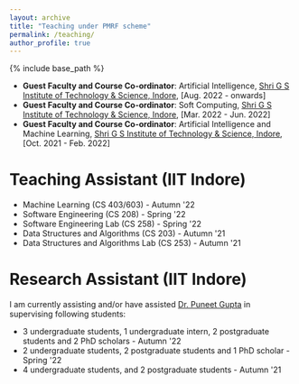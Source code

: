 ```yaml
---
layout: archive
title: "Teaching under PMRF scheme"
permalink: /teaching/
author_profile: true
---
```


{% include base_path %}
* **Guest Faculty and Course Co-ordinator**:  Artificial Intelligence, [Shri G S Institute of Technology & Science, Indore](https://www.sgsits.ac.in/index.php/departments/information-technology), [Aug. 2022 - onwards]
* **Guest Faculty and Course Co-ordinator**:  Soft Computing, [Shri G S Institute of Technology & Science, Indore](https://www.sgsits.ac.in/index.php/departments/information-technology), [Mar. 2022 - Jun. 2022]
* **Guest Faculty and Course Co-ordinator**:  Artificial Intelligence and Machine Learning, [Shri G S Institute of Technology & Science, Indore](https://www.sgsits.ac.in/index.php/departments/information-technology), [Oct. 2021 - Feb. 2022]

# Teaching Assistant (IIT Indore)

* Machine Learning (CS 403/603) - Autumn '22  
* Software  Engineering (CS 208) - Spring '22  
* Software  Engineering Lab (CS 258) - Spring '22
* Data Structures and Algorithms (CS 203) - Autumn '21  
* Data Structures and Algorithms Lab (CS 253) - Autumn '21

# Research Assistant (IIT Indore)

I am currently assisting and/or have assisted [Dr. Puneet Gupta](https://www.iiti.ac.in/people/~puneet/) in supervising following students:
* 3 undergraduate students, 1 undergraduate intern, 2 postgraduate students and 2 PhD scholars  - Autumn '22  
* 2 undergraduate students, 2 postgraduate students and 1 PhD scholar - Spring '22  
* 4 undergraduate students, and 2 postgraduate students - Autumn '21  